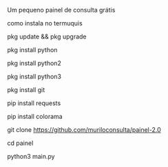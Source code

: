 Um pequeno painel de consulta grátis


como instala no termuquis

pkg update && pkg upgrade

pkg install python

pkg install python2

pkg install python3

pkg install git

pip install requests

pip install colorama

git clone https://github.com/muriloconsulta/painel-2.0

cd painel

python3 main.py

